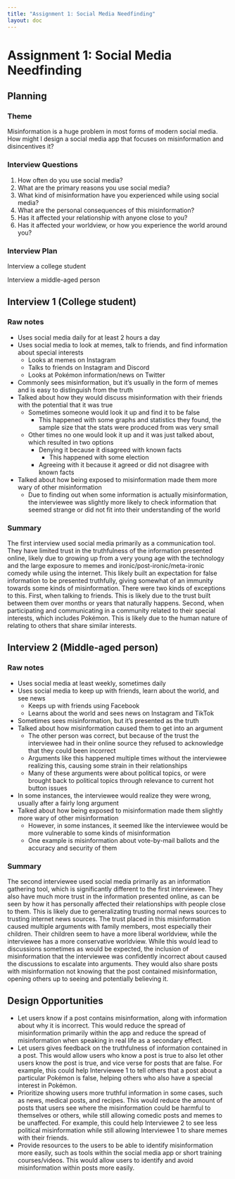 ```yaml
---
title: "Assignment 1: Social Media Needfinding"
layout: doc
---
```


# Assignment 1: Social Media Needfinding

## Planning

### Theme
Misinformation is a huge problem in most forms of modern social media. How might I design a social media app that focuses on misinformation and disincentives it?

### Interview Questions
1. How often do you use social media?
2. What are the primary reasons you use social media?
3. What kind of misinformation have you experienced while using social media?
4. What are the personal consequences of this misinformation? 
5. Has it affected your relationship with anyone close to you?
6. Has it affected your worldview, or how you experience the world around you?

### Interview Plan
Interview a college student

Interview a middle-aged person

## Interview 1 (College student)

### Raw notes
- Uses social media daily for at least 2 hours a day
- Uses social media to look at memes, talk to friends, and find information about special interests
    - Looks at memes on Instagram
    - Talks to friends on Instagram and Discord
    - Looks at Pokémon information/news on Twitter
- Commonly sees misinformation, but it’s usually in the form of memes and is easy to distinguish from the truth
- Talked about how they would discuss misinformation with their friends with the potential that it was true
    - Sometimes someone would look it up and find it to be false
        - This happened with some graphs and statistics they found, the sample size that the stats were produced from was very small
    - Other times no one would look it up and it was just talked about, which resulted in two options
        - Denying it because it disagreed with known facts
            - This happened with some election 
        - Agreeing with it because it agreed or did not disagree with known facts
- Talked about how being exposed to misinformation made them more wary of other misinformation
    - Due to finding out when some information is actually misinformation, the interviewee was slightly more likely to check information that seemed strange or did not fit into their understanding of the world

### Summary
The first interview used social media primarily as a communication tool. They have limited trust in the truthfulness of the information presented online, likely due to growing up from a very young age with the technology and the large exposure to memes and ironic/post-ironic/meta-ironic comedy while using the internet. This likely built an expectation for false information to be presented truthfully, giving somewhat of an immunity towards some kinds of misinformation. There were two kinds of exceptions to this. First, when talking to friends. This is likely due to the trust built between them over months or years that naturally happens. Second, when participating and communicating in a community related to their special interests, which includes Pokémon. This is likely due to the human nature of relating to others that share similar interests. 

## Interview 2 (Middle-aged person)

### Raw notes
- Uses social media at least weekly, sometimes daily
- Uses social media to keep up with friends, learn about the world, and see news
    - Keeps up with friends using Facebook
    - Learns about the world and sees news on Instagram and TikTok
- Sometimes sees misinformation, but it’s presented as the truth
- Talked about how misinformation caused them to get into an argument
    - The other person was correct, but because of the trust the interviewee had in their online source they refused to acknowledge that they could been incorrect
    - Arguments like this happened multiple times without the interviewee realizing this, causing some strain in their relationships
    - Many of these arguments were about political topics, or were brought back to political topics through relevance to current hot button issues
- In some instances, the interviewee would realize they were wrong, usually after a fairly long argument
- Talked about how being exposed to misinformation made them slightly more wary of other misinformation
    - However, in some instances, it seemed like the interviewee would be more vulnerable to some kinds of misinformation
    - One example is misinformation about vote-by-mail ballots and the accuracy and security of them

### Summary
The second interviewee used social media primarily as an information gathering tool, which is significantly different to the first interviewee. They also have much more trust in the information presented online, as can be seen by how it has personally affected their relationships with people close to them. This is likely due to generalizating trusting normal news sources to trusting internet news sources. The trust placed in this misinformation caused multiple arguments with family members, most especially their children. Their children seem to have a more liberal worldview, while the interviewee has a more conservative worldview. While this would lead to discussions sometimes as would be expected, the inclusion of misinformation that the interviewee was confidently incorrect about caused the discussions to escalate into arguments. They would also share posts with misinformation not knowing that the post contained misinformation, opening others up to seeing and potentially believing it.

## Design Opportunities
- Let users know if a post contains misinformation, along with information about why it is incorrect. This would reduce the spread of misinformation primarily within the app and reduce the spread of misinformation when speaking in real life as a secondary effect. 
- Let users gives feedback on the truthfulness of information contained in a post. This would allow users who know a post is true to also let other users know the post is true, and vice verse for posts that are false. For example, this could help Interviewee 1 to tell others that a post about a particular Pokémon is false, helping others who also have a special interest in Pokémon.
- Prioritize showing users more truthful information in some cases, such as news, medical posts, and recipes. This would reduce the amount of posts that users see where the misinformation could be harmful to themselves or others, while still allowing comedic posts and memes to be unaffected. For example, this could help Interviewee 2 to see less political misinformation while still allowing Interviewee 1 to share memes with their friends.
- Provide resources to the users to be able to identify misinformation more easily, such as tools within the social media app or short training courses/videos. This would allow users to identify and avoid misinformation within posts more easily.